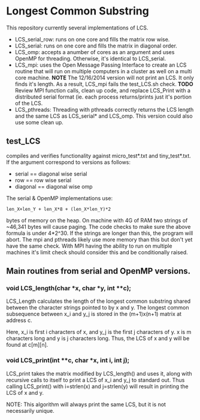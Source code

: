 # Longest Common Substring

This repository currently several implementations of LCS.

- LCS\_serial\_row: runs on one core and fills the matrix row wise.
- LCS\_serial: runs on one core and fills the matrix in diagonal order.
- LCS\_omp: accepts a anumber of cores as an argument and uses 
     OpenMP for threading.  Otherwise, it's identical to LCS_serial.
- LCS\_mpi: uses the Open Message Passing Interface to create an LCS routine
     that will run on multiple computers in a cluster as well on a multi
     core machine. **NOTE** The 12/16/2014 version will not print an LCS.  It
     only finds it's length. As a result, LCS_mpi fails the test_LCS.sh check.
      **TODO** Review MPI function calls, clean up code, and replace LCS_Print 
      with a distributed serial format (ie. each process returns/prints just 
      it's portion of the LCS.
- LCS\_pthreads: Threading with pthreads correctly returns the LCS length and
      the same LCS as LCS_serial* and LCS_omp. This version could also use some
      clean up. 

## test\_LCS 
compiles and verifies functionality against micro\_test\*.txt and 
tiny\_test\*.txt.  If the argument correspond to versions as follows:
- serial   == diagonal wise serial
- row      ==      row wise serial
- diagonal == diagonal wise omp

The serial & OpenMP implementations use: 

    len_X+len_Y + len_X*8 + (len_X*len_Y)*2

bytes of memory on the heap.  On machine with 4G of RAM two strings of ~46,341 
bytes will cause paging.  The code checks to make sure the above formula is 
under 4\*2^30.  If the strings are longer than this, the program will abort.
The mpi and pthreads likely use more memory than this but don't yet have the
same check.  With MPI having the ability to run on multiple machines it's
limit check should consider this and be conditionally raised.



## Main routines from serial and OpenMP versions.  
### void LCS\_length(char \*x, char \*y, int \*\*c);
LCS\_Length calculates the length of the longest common substring shared 
    between the character strings pointed to by x and y.  The longest common
    subsequence between x\_i and y\_j is stored in the (m+1)x(n+1) matrix at 
    address c.  
    
Here, x\_i is first i characters of x, and y\_j is the first j characters 
    of y.  x is m characters long and y is j characters long.  Thus,
    the LCS of x and y will be found at c[m][n].


### void LCS\_print(int \*\*c, char \*x, int i, int j);
LCS\_print takes the matrix modified by LCS\_length() and uses it, along 
  with recursive calls to itself to print a LCS of x\_i and y\_j to standard 
  out.  Thus calling LCS\_print() with i=strlen(x) and j=strlen(y) will
  result in printing the LCS of x and y.

NOTE: This algorithm will always print the same LCS, but it is not
         necessarily unique.  
